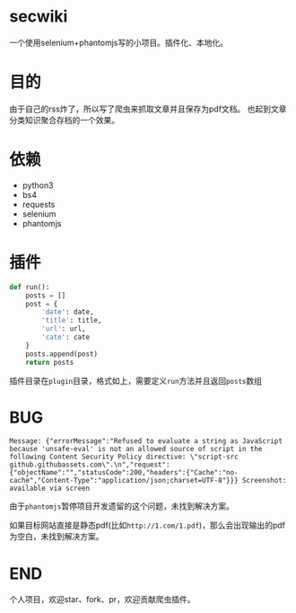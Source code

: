 # secwiki
一个使用selenium+phantomjs写的小项目。插件化、本地化。
# 目的
由于自己的rss炸了，所以写了爬虫来抓取文章并且保存为pdf文档。
也起到文章分类知识聚合存档的一个效果。
# 依赖
- python3
- bs4
- requests
- selenium
- phantomjs
# 插件
```python
def run():
    posts = []
    post = {
        'date': date,
        'title': title,
        'url': url,
        'cate': cate
    }
    posts.append(post)
    return posts
```
插件目录在`plugin`目录，格式如上，需要定义`run`方法并且返回`posts`数组
# BUG
```
Message: {"errorMessage":"Refused to evaluate a string as JavaScript because 'unsafe-eval' is not an allowed source of script in the following Content Security Policy directive: \"script-src github.githubassets.com\".\n","request":{"objectName":"","statusCode":200,"headers":{"Cache":"no-cache","Content-Type":"application/json;charset=UTF-8"}}} Screenshot: available via screen
```
由于`phantomjs`暂停项目开发遗留的这个问题，未找到解决方案。

如果目标网站直接是静态pdf(比如`http://1.com/1.pdf`)，那么会出现输出的pdf为空白，未找到解决方案。
# END
个人项目，欢迎star、fork、pr，欢迎贡献爬虫插件。